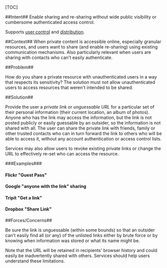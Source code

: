 [TOC]

##Intent##
Enable sharing and re-sharing without wide public visibility or cumbersome authenticated access control.

Supports [user control](User-control) and [distribution](Distribution).

##Context##
When private content is accessible online, especially granular resources, and users want to share (and enable re-sharing) using existing communication mechanisms. Also particularly relevant when users are sharing with contacts who can't easily authenticate.

##Problem##

How do you share a private resource with unauthenticated users in a way that respects its sensitivity?
The solution must not allow unauthenticated users to access resources that weren't intended to be shared. 

##Solution##

Provide the user a _private link_ or _unguessable URL_ for a particular set of their personal information (their current location, an album of photos). Anyone who has the link may access the information, but the link is not posted publicly or easily guessable by an outsider, so the information is not shared with all. The user can share the private link with friends, family or other trusted contacts who can in turn forward the link to others who will be able to access it, without any account authentication or access control lists.

Services may also allow users to revoke existing private links or change the URL to effectively re-set who can access the resource.

###Examples###

#### Flickr "Guest Pass" ####

#### Google "anyone with the link" sharing ####

#### Tripit "Get a link" ####

#### Dropbox "Share Link" ####

##Forces/Concerns##

Be sure the link is unguessable (within some bounds) so that an outsider can't easily find all (or any) of the unlisted links either by brute force or by knowing when information was stored or what its name might be.

Note that the URL will be retained in recipients' browser history and could easily be inadvertently shared with others. Services should help users understand these limitations.
